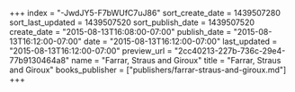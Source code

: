+++
index = "-JwdJY5-F7bWUfC7uJ86"
sort_create_date = 1439507280
sort_last_updated = 1439507520
sort_publish_date = 1439507520
create_date = "2015-08-13T16:08:00-07:00"
publish_date = "2015-08-13T16:12:00-07:00"
date = "2015-08-13T16:12:00-07:00"
last_updated = "2015-08-13T16:12:00-07:00"
preview_url = "2cc40213-227b-736c-29e4-77b9130464a8"
name = "Farrar, Straus and Giroux"
title = "Farrar, Straus and Giroux"
books_publisher = ["publishers/farrar-straus-and-giroux.md"]
+++
